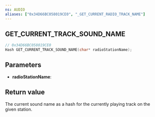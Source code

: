 ```yaml
---
ns: AUDIO
aliases: ["0x34D66BC058019CE0", "_GET_CURRENT_RADIO_TRACK_NAME"]
---
```

## GET_CURRENT_TRACK_SOUND_NAME

```c
// 0x34D66BC058019CE0
Hash GET_CURRENT_TRACK_SOUND_NAME(char* radioStationName);
```

## Parameters
* **radioStationName**:

## Return value
The current sound name as a hash for the currently playing track on the given station.
